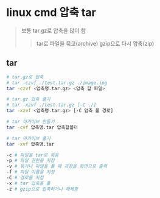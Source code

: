 # linux cmd 압축 tar

> 보통 tar.gz로 압축을 많이 함
>
> > tar로 파일을 묶고(archive) gzip으로 다시 압축(zip)

## tar

```sh
# tar.gz로 압축
# tar -czvf ./test.tar.gz ./image.jpg
tar -czvf <압축명.tar.gz> <압축 할 파일>

# tar.gz 압축 풀기
# tar -xzvf ./test.tar.gz [-C ./]
tar -xzvf <압축명.tar.gz> [-C 압축 풀 경로]

# tar 아카이브 만들기
tar -cvf 압축명.tar 압축할폴더

# tar 아카이브 풀기
tar -xvf 압축명.tar

-c # 파일을 tar로 묶음
-p # 파일 권한을 저장
-v # 묶거나 파일을 풀 때 과정을 화면으로 출력
-f # 파일 이름을 지정
-C # 경로를 지정
-x # tar 압축을 풂
-z # gzip으로 압축하거나 해제함
```

